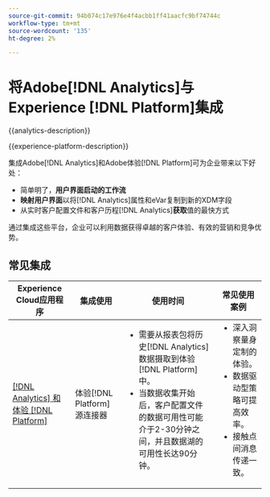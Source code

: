 ```yaml
---
source-git-commit: 94b074c17e976e4f4acbb1ff41aacfc9bf74744c
workflow-type: tm+mt
source-wordcount: '135'
ht-degree: 2%

---
```



# 将Adobe[!DNL Analytics]与Experience [!DNL Platform]集成

{{analytics-description}}

{{experience-platform-description}}

集成Adobe[!DNL Analytics]和Adobe体验[!DNL Platform]可为企业带来以下好处：

+ 简单明了，**用户界面启动的工作流**
+ **映射用户界面**&#x200B;以将[!DNL Analytics]属性和eVar复制到新的XDM字段
+ 从实时客户配置文件和客户历程&#x200B;[!DNL Analytics]**获取**&#x200B;值的最快方式

通过集成这些平台，企业可以利用数据获得卓越的客户体验、有效的营销和竞争优势。

## 常见集成

<table>
    <thead>
        <tr>
            <th>Experience Cloud应用程序</th>
            <th>集成使用</th>
            <th>使用时间</th>
            <th>常见使用案例</th>
        </tr>
    </thead>
    <tbody>
        <tr>
            <td><a href="https://experienceleague.adobe.com/docs/experience-platform/sources/ui-tutorials/create/adobe-applications/analytics.html" target="_blank" rel="noreferrer">[!DNL Analytics] 和体验 [!DNL Platform]</a></td>
            <td>体验[!DNL Platform]源连接器</td>
            <td>
                <ul style="margin-top: 0;">
                    <li>需要从报表包将历史[!DNL Analytics]数据摄取到体验[!DNL Platform]中。</li>
                    <li>当数据收集开始后，客户配置文件的数据可用性可能介于2-30分钟之间，并且数据湖的可用性长达90分钟。</li>
                </ul>
            </td>
            <td>
                <ul style="margin-top: 0;">
                    <li>深入洞察量身定制的体验。</li>
                    <li>数据驱动型策略可提高效率。</li>
                    <li>接触点间消息传递一致。</li>
                </ul>
            </td>
        </tr>
    </tbody>          
</table>
